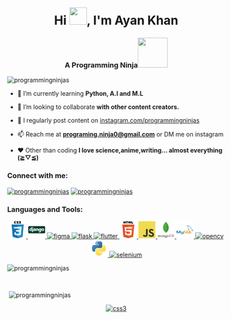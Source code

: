 <h1 align="center">Hi <img src="https://c.tenor.com/nebZyl8oN7IAAAAi/wave-hello.gif" width="40" height="40">, I'm Ayan Khan</h1>
<h3 align="center">A Programming Ninja<img src="http://www.clipartbest.com/cliparts/bcy/6n9/bcy6n9dxi.gif" width="69" height="69"></h3>

<p align="left"> <img src="https://komarev.com/ghpvc/?username=programmingninjas&label=Profile%20views&color=0e75b6&style=flat" alt="programmingninjas" /></p>

- 🌱 I’m currently learning **Python, A.I and M.L**

- 👯 I’m looking to collaborate **with other content creators.**

- 📝 I regularly post content on [instagram.com/programmingninjas](instagram.com/programmingninjas)

- 📫 Reach me at **programing.ninja0@gmail.com** or DM me on instagram

- ♥️ Other than coding **I love science,anime,writing... almost everything (≧▽≦)**

<h3 align="left">Connect with me:</h3>
<p align="left">
<a href="https://instagram.com/programmingninjas" target="blank"><img align="center" src="https://raw.githubusercontent.com/rahuldkjain/github-profile-readme-generator/master/src/images/icons/Social/instagram.svg" alt="programmingninjas" height="30" width="40" /></a>
<a href="https://twitter.com/ninjaprograming" target="blank"><img align="center" src="https://raw.githubusercontent.com/rahuldkjain/github-profile-readme-generator/master/src/images/icons/Social/twitter.svg" alt="programmingninjas" height="30" width="40" /></a>
</p>

<h3 align="left">Languages and Tools:</h3>
<p align="center"> <a href="https://www.w3schools.com/css/" target="_blank"> <img src="https://raw.githubusercontent.com/devicons/devicon/master/icons/css3/css3-original-wordmark.svg" alt="css3" width="40" height="40"/> </a> <a href="https://www.djangoproject.com/" target="_blank"> <img src="https://raw.githubusercontent.com/devicons/devicon/master/icons/django/django-original.svg" alt="django" width="40" height="40"/> </a> <a href="https://www.figma.com/" target="_blank"> <img src="https://www.vectorlogo.zone/logos/figma/figma-icon.svg" alt="figma" width="40" height="40"/> </a> <a href="https://flask.palletsprojects.com/" target="_blank"> <img src="https://www.vectorlogo.zone/logos/pocoo_flask/pocoo_flask-icon.svg" alt="flask" width="40" height="40"/> </a> <a href="https://flutter.dev" target="_blank"> <img src="https://www.vectorlogo.zone/logos/flutterio/flutterio-icon.svg" alt="flutter" width="40" height="40"/> </a> <a href="https://www.w3.org/html/" target="_blank"> <img src="https://raw.githubusercontent.com/devicons/devicon/master/icons/html5/html5-original-wordmark.svg" alt="html5" width="40" height="40"/> </a> <a href="https://developer.mozilla.org/en-US/docs/Web/JavaScript" target="_blank"> <img src="https://raw.githubusercontent.com/devicons/devicon/master/icons/javascript/javascript-original.svg" alt="javascript" width="40" height="40"/> </a> <a href="https://www.mongodb.com/" target="_blank"> <img src="https://raw.githubusercontent.com/devicons/devicon/master/icons/mongodb/mongodb-original-wordmark.svg" alt="mongodb" width="40" height="40"/> </a> <a href="https://www.mysql.com/" target="_blank"> <img src="https://raw.githubusercontent.com/devicons/devicon/master/icons/mysql/mysql-original-wordmark.svg" alt="mysql" width="40" height="40"/> </a> <a href="https://opencv.org/" target="_blank"> <img src="https://www.vectorlogo.zone/logos/opencv/opencv-icon.svg" alt="opencv" width="40" height="40"/> </a> <a href="https://www.python.org" target="_blank"> <img src="https://raw.githubusercontent.com/devicons/devicon/master/icons/python/python-original.svg" alt="python" width="40" height="40"/> </a> <a href="https://www.selenium.dev" target="_blank"> <img src="https://raw.githubusercontent.com/detain/svg-logos/780f25886640cef088af994181646db2f6b1a3f8/svg/selenium-logo.svg" alt="selenium" width="40" height="40"/> </a> 
<br/>
<p><img src="https://github-readme-stats.vercel.app/api/top-langs?username=programmingninjas&show_icons=true&locale=en&layout=compact" alt="programmingninjas" /></p>
<br/>
<p>&nbsp;<img src="https://github-readme-stats.vercel.app/api?username=programmingninjas&show_icons=true&locale=en" alt="programmingninjas" /></p>
<p align="center">
<a href="https://www.w3schools.com/css/" target="_blank"> <img src="https://c.tenor.com/JOPiRS_GGggAAAAi/%E5%BF%8D%E8%80%85-%E6%8B%9C%E6%8B%9C.gif" alt="css3" width="266" height="263"/> </a></p>
